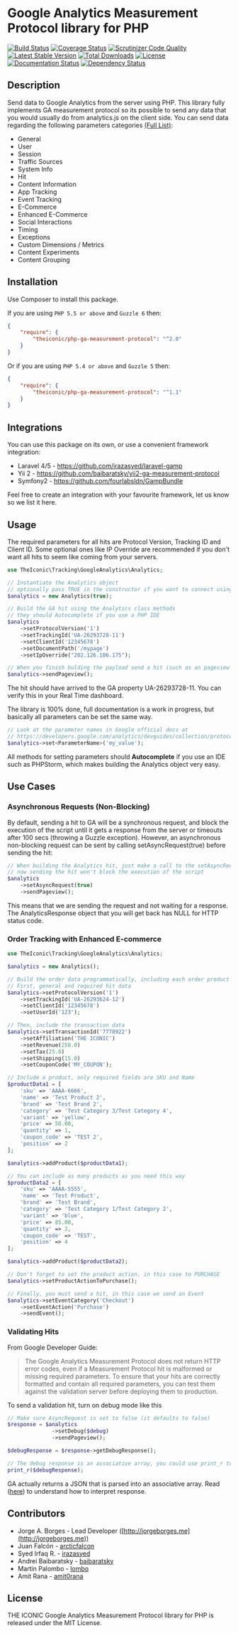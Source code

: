 Google Analytics Measurement Protocol library for PHP
===========================
[![Build Status](https://travis-ci.org/theiconic/php-ga-measurement-protocol.svg?branch=v2.1.0)](https://travis-ci.org/theiconic/php-ga-measurement-protocol) [![Coverage Status](https://coveralls.io/repos/theiconic/php-ga-measurement-protocol/badge.svg?branch=master&service=github)](https://coveralls.io/github/theiconic/php-ga-measurement-protocol?branch=master) [![Scrutinizer Code Quality](https://scrutinizer-ci.com/g/theiconic/php-ga-measurement-protocol/badges/quality-score.png?b=master)](https://scrutinizer-ci.com/g/theiconic/php-ga-measurement-protocol/?branch=master) [![Latest Stable Version](https://poser.pugx.org/theiconic/php-ga-measurement-protocol/v/stable)](https://packagist.org/packages/theiconic/php-ga-measurement-protocol) [![Total Downloads](https://poser.pugx.org/theiconic/php-ga-measurement-protocol/downloads)](https://packagist.org/packages/theiconic/php-ga-measurement-protocol) [![License](https://poser.pugx.org/theiconic/php-ga-measurement-protocol/license)](https://packagist.org/packages/theiconic/php-ga-measurement-protocol) [![Documentation Status](https://readthedocs.org/projects/php-ga-measurement-protocol/badge/?version=latest)](http://php-ga-measurement-protocol.readthedocs.org/en/latest/) [![Dependency Status](https://www.versioneye.com/user/projects/54fa7f46fcd47acff1000068/badge.svg?style=flat)](https://www.versioneye.com/user/projects/54fa7f46fcd47acff1000068)

## Description

Send data to Google Analytics from the server using PHP. This library fully implements GA measurement protocol so its possible to send any data that you would usually do from analytics.js on the client side. You can send data regarding the following parameters categories [(Full List)](https://developers.google.com/analytics/devguides/collection/protocol/v1/parameters):
* General
* User
* Session
* Traffic Sources
* System Info
* Hit
* Content Information
* App Tracking
* Event Tracking
* E-Commerce
* Enhanced E-Commerce
* Social Interactions
* Timing
* Exceptions
* Custom Dimensions / Metrics
* Content Experiments
* Content Grouping

## Installation

Use Composer to install this package.

If you are using ```PHP 5.5 or above``` and ```Guzzle 6``` then:

```json
{
    "require": {
        "theiconic/php-ga-measurement-protocol": "^2.0"
    }
}
```

Or if you are using ```PHP 5.4 or above``` and ```Guzzle 5``` then:

```json
{
    "require": {
        "theiconic/php-ga-measurement-protocol": "^1.1"
    }
}
```

## Integrations
You can use this package on its own, or use a convenient framework integration:
* Laravel 4/5 - https://github.com/irazasyed/laravel-gamp
* Yii 2 - https://github.com/baibaratsky/yii2-ga-measurement-protocol
* Symfony2 - https://github.com/fourlabsldn/GampBundle

Feel free to create an integration with your favourite framework, let us know so we list it here.

## Usage
The required parameters for all hits are Protocol Version, Tracking ID and Client ID. Some optional ones like IP Override are recommended if you don't want all hits to seem like coming from your servers.
```php
use TheIconic\Tracking\GoogleAnalytics\Analytics;

// Instantiate the Analytics object
// optionally pass TRUE in the constructor if you want to connect using HTTPS
$analytics = new Analytics(true);

// Build the GA hit using the Analytics class methods
// they should Autocomplete if you use a PHP IDE
$analytics
    ->setProtocolVersion('1')
    ->setTrackingId('UA-26293728-11')
    ->setClientId('12345678')
    ->setDocumentPath('/mypage')
    ->setIpOverride("202.126.106.175");

// When you finish bulding the payload send a hit (such as an pageview or event)
$analytics->sendPageview();
```
The hit should have arrived to the GA property UA-26293728-11. You can verify this in your Real Time dashboard.

The library is 100% done, full documentation is a work in progress, but basically all parameters can be set the same way.

```php
// Look at the parameter names in Google official docs at
// https://developers.google.com/analytics/devguides/collection/protocol/v1/parameters
$analytics->set<ParameterName>('my_value');
```
All methods for setting parameters should **Autocomplete** if you use an IDE such as PHPStorm, which makes building the Analytics object very easy.

## Use Cases
### Asynchronous Requests (Non-Blocking)
By default, sending a hit to GA will be a synchronous request, and block the execution of the script until it gets a response from the server or timeouts after 100 secs (throwing a Guzzle exception). However, an asynchronous non-blocking request can be sent by calling setAsyncRequest(true) before sending the hit:
```php
// When building the Analytics hit, just make a call to the setAsyncRequest method passing true
// now sending the hit won't block the execution of the script
$analytics
    ->setAsyncRequest(true)
    ->sendPageview();
```
This means that we are sending the request and not waiting for a response. The AnalyticsResponse object that you will get back has NULL for HTTP status code.
### Order Tracking with Enhanced E-commerce

```php
use TheIconic\Tracking\GoogleAnalytics\Analytics;

$analytics = new Analytics();

// Build the order data programmatically, including each order product in the payload
// First, general and required hit data
$analytics->setProtocolVersion('1')
    ->setTrackingId('UA-26293624-12')
    ->setClientId('12345678')
    ->setUserId('123');

// Then, include the transaction data
$analytics->setTransactionId('7778922')
    ->setAffiliation('THE ICONIC')
    ->setRevenue(250.0)
    ->setTax(25.0)
    ->setShipping(15.0)
    ->setCouponCode('MY_COUPON');

// Include a product, only required fields are SKU and Name
$productData1 = [
    'sku' => 'AAAA-6666',
    'name' => 'Test Product 2',
    'brand' => 'Test Brand 2',
    'category' => 'Test Category 3/Test Category 4',
    'variant' => 'yellow',
    'price' => 50.00,
    'quantity' => 1,
    'coupon_code' => 'TEST 2',
    'position' => 2
];

$analytics->addProduct($productData1);

// You can include as many products as you need this way
$productData2 = [
    'sku' => 'AAAA-5555',
    'name' => 'Test Product',
    'brand' => 'Test Brand',
    'category' => 'Test Category 1/Test Category 2',
    'variant' => 'blue',
    'price' => 85.00,
    'quantity' => 2,
    'coupon_code' => 'TEST',
    'position' => 4
];

$analytics->addProduct($productData2);

// Don't forget to set the product action, in this case to PURCHASE
$analytics->setProductActionToPurchase();

// Finally, you must send a hit, in this case we send an Event
$analytics->setEventCategory('Checkout')
    ->setEventAction('Purchase')
    ->sendEvent();
```

### Validating Hits

From Google Developer Guide:

> The Google Analytics Measurement Protocol does not return HTTP error codes, even if a Measurement Protocol hit is malformed or missing required parameters. To ensure that your hits are correctly formatted and contain all required parameters, you can test them against the validation server before deploying them to production.

To send a validation hit, turn on debug mode like this

```php
// Make sure AsyncRequest is set to false (it defaults to false)
$response = $analytics
              ->setDebug($debug)
              ->sendPageview();

$debugResponse = $response->getDebugResponse();

// The debug response is an associative array, you could use print_r to view its contents
print_r($debugResponse);
```

GA actually returns a JSON that is parsed into an associative array. Read ([here](https://developers.google.com/analytics/devguides/collection/protocol/v1/validating-hits)) to understand how to interpret response.

## Contributors

* Jorge A. Borges - Lead Developer ([http://jorgeborges.me](http://jorgeborges.me))
* Juan Falcón - [arcticfalcon](https://github.com/arcticfalcon)
* Syed Irfaq R. - [irazasyed](https://github.com/irazasyed)
* Andrei Baibaratsky - [baibaratsky](https://github.com/baibaratsky)
* Martín Palombo - [lombo](https://github.com/lombo)
* Amit Rana - [amit0rana](https://github.com/amit0rana)

## License

THE ICONIC Google Analytics Measurement Protocol library for PHP is released under the MIT License.
